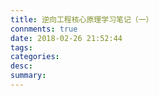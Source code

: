 ```yaml
---
title: 逆向工程核心原理学习笔记（一）
connments: true
date: 2018-02-26 21:52:44
tags:
categories:
desc:
summary:
---
```

